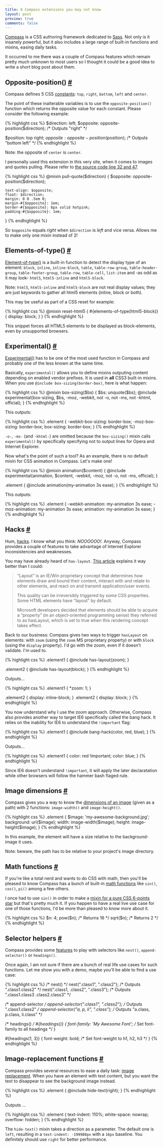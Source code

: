 ```yaml
---
title: 8 Compass extensions you may not know
layout: post
preview: true
comments: false
---
```

<section>
<p><a href="http://compass-style.org/">Compass</a> is a CSS authoring framework dedicated to <a href="http://sass-lang.com/">Sass</a>. Not only is it insanely powerful, but it also includes a large range of built-in functions and mixins, easing daily tasks.</p>
<p>It occurred to me there was a couple of Compass features which remain pretty much unknown to most users so I thought it could be a good idea to write a short blog post about them.</p>
</section>
<section id="opposite-position">
<h2>Opposite-position() <a href="#opposite-position" class="section-anchor">#</a></h2>
<p>Compass defines 5 CSS <a href="http://compass-style.org/reference/compass/helpers/constants/">constants</a>: <code>top</code>, <code>right</code>, <code>bottom</code>, <code>left</code> and <code>center</code>.</p>
<p>The point of these inalterable variables is to use the <code>opposite-position()</code> function which returns the opposite value for each constant. Please consider the following example:</p>
{% highlight css %}
$direction: left;
$opposite: opposite-position($direction); /* Outputs "right" */

$position: top right;
$opposite: opposite-position($position); /* Outputs "bottom left" */
{% endhighlight %}
<p class="note">Note: the opposite of <code>center</code> is <code>center</code>.</p>
<p>I personally used this extension in this very site, when it comes to images and quotes pulling. Please refer to <a href="https://github.com/HugoGiraudel/hugogiraudel.github.com/blob/master/sass/_helpers.scss">the source code line 32 and 47</a>.</p>
{% highlight css %}
@mixin pull-quote($direction) {
	$opposite: opposite-position($direction);

	text-align: $opposite;
	float: $direction;  
	margin: 0 0 .5em 0;
	margin-#{$opposite}: 1em;
	border-#{$opposite}: 6px solid hotpink;
	padding-#{$opposite}: 1em;
}
{% endhighlight %}
<p>So <code>$opposite</code> equals <em>right</em> when <code>$direction</code> is <em>left</em> and vice versa. Allows me to make only one mixin instead of 2!</p>
</section>
<section id="display-helpers">
<h2>Elements-of-type() <a href="#display-helpers" class="section-anchor">#</a></h2>
<p><a href="http://compass-style.org/reference/compass/helpers/display/">Element-of-type()</a> is a built-in function to detect the display type of an element: <code>block</code>, <code>inline</code>, <code>inline-block</code>, <code>table</code>, <code>table-row-group</code>, <code>table-header-group</code>, <code>table-footer-group</code>, <code>table-row</code>, <code>table-cell</code>, <code>list-item</code> and -as odd as it may look- <code>html5</code>, <code>html5-inline</code> and <code>html5-block</code>.</p>
<p class="note">Note: <code>html5</code>, <code>html5-inline</code> and <code>html5-block</code> are not real display values; they are just keywords to gather all html5 elements (inline, block or both).</p>
<p>This may be useful as part of a CSS reset for example:</p>
{% highlight css %}
@mixin reset-html5 {
	#{elements-of-type(html5-block)} {
		display: block; 
	} 
}
{% endhighlight %}
<p>This snippet forces all HTML5 elements to be displayed as block-elements, even by unsupported browsers.</p>
</section>
<section id="experimental">
<h2>Experimental()  <a href="#experimental" class="section-anchor">#</a></h2>
<p><a href="http://compass-style.org/reference/compass/css3/shared/">Experimental()</a> has to be one of the most used function in Compass and probably one of the less known at the same time.</p>
<p>Basically, <code>experimental()</code> allows you to define mixins outputing content depending on enabled vendor prefixes. It is used in <strong>all</strong> CSS3 built-in mixins. When you use <code>@include box-sizing(border-box)</code>, here is what happen:</p>
{% highlight css %}
@mixin box-sizing($bs) {
  $bs: unquote($bs);
  @include experimental(box-sizing, $bs, -moz, -webkit, not -o, not -ms, not -khtml, official); 
}
{% endhighlight %}
<p>This outputs:</p>
{% highlight css %}
.element {
	-webkit-box-sizing: border-box;
	   -moz-box-sizing: border-box;
	        box-sizing: border-box;
}
{% endhighlight %}
<p><code>-o-</code>, <code>-ms-</code> (and <code>-khtml-</code>) are omitted because the <code>box-sizing()</code> mixin calls <code>experimental()</code> by specifically specifying not to output lines for Opera and Internet Explorer.</p>
<p>Now what's the point of such a tool? As an example, there is no default mixin for CSS animation in Compass. Let's make one!</p>
{% highlight css %}
@mixin animation($content) {
  @include experimental(animation, $content, -webkit, -moz, not -o, not -ms, official);
}

.element {
  @include animation(my-animation 3s ease);
}
{% endhighlight %}
<p>This outputs:</p>
{% highlight css %}
.element {
	-webkit-animation: my-animation 3s ease;
	   -moz-animation: my-animation 3s ease;
	        animation: my-animation 3s ease;
}
{% endhighlight %}
</section>
<section id="hacks">
<h2>Hacks <a href="#hacks" class="section-anchor">#</a></h2>
<p>Hum, <a href="http://compass-style.org/reference/compass/utilities/general/hacks/">hacks</a>. I know what you think: <em>NOOOOOO!</em>. Anyway, Compass provides a couple of features to take advantage of Internet Explorer inconsistencies and weaknesses.</p>
<p>You may have already heard of <code>has-layout</code>. <a href="http://www.satzansatz.de/cssd/onhavinglayout.html">This article</a> explains it way better than I could:</p>
<blockquote><p>“Layout” is an IE/Win proprietary concept that determines how elements draw and bound their content, interact with and relate to other elements, and react on and transmit application/user events.</p>
<p>This quality can be irreversibly triggered by some CSS properties. Some HTML elements have “layout” by default.</p>
<p>Microsoft developers decided that elements should be able to acquire a “property” (in an object-oriented programming sense) they referred to as hasLayout, which is set to true when this rendering concept takes effect.</p></blockquote>
<p>Back to our business: Compass gives two ways to trigger <code>hasLayout</code> on elements: with <code>zoom</code> (using the <code>zoom</code> MS proprietary property) or with <code>block</code> (using the <code>display</code> property). I'd go with the zoom, even if it doesn't validate. I'm used to.</p>
{% highlight css %}
.element1 {
	@include has-layout(zoom);
}

.element2 {
	@include has-layout(block);
}
{% endhighlight %}
<p>Outputs...</p>
{% highlight css %}
.element1 {
	*zoom: 1;
}

.element2 {
	display: inline-block;
}
.element2 {
	display: block;
}
{% endhighlight %}
</section>
<p>You now understand why I use the zoom approach. Otherwise, Compass also provides another way to target IE6 specifically called the bang hack. It relies on the inability for IE6 to understand the <code>!important</code> flag:</p>
{% highlight css %}
.element1 {
	@include bang-hack(color, red, blue);
}
{% endhighlight %}
<p>Outputs...</p>
{% highlight css %}
.element1 {
	color: red !important;
	color: blue;
}
{% endhighlight %}
<p>Since IE6 doesn't understand <code>!important</code>, it will apply the later declaratation while other browsers will follow the hammer bash flaged rule.</p>
<section id="image-dimensions">
<h2>Image dimensions <a href="#image-dimensions" class="section-anchor">#</a></h2>
<p>Compass gives you a way to know the <a href="http://compass-style.org/reference/compass/helpers/image-dimensions/">dimensions of an image</a> (given as a path) with 2 functions: <code>image-width()</code> and <code>image-height()</code>.</p>
{% highlight css %}
.element {
	$image: 'my-awesome-background.jpg';
	background: url($image);
	width:  image-width($image);
	height: image-height($image);
}
{% endhighlight %}
<p>In this example, the element will have a size relative to the background-image it uses.</p>
<p class="note">Note: beware, the path has to be relative to your project's image directory.</p>
</section>
<section id="math-functions">
<h2>Math functions <a href="#math-functions" class="section-anchor">#</a></h2>
<p>If you're like a total nerd and wants to do CSS with math, then you'll be pleased to know Compass has a bunch of built-in <a href="http://compass-style.org/reference/compass/helpers/math/">math functions</a> like <code>sin()</code>, <code>cos()</code>, <code>pi()</code> among a few others.</p>
<p>I once had to use <code>sin()</code> in order to make a <a href="http://hugogiraudel.com/2013/02/18/sass-mixin-star/">mixin for a pure CSS 6-points star</a> but that's pretty much it. If you happen to have a real live use case for one of those functions, I'd be more than pleased to know more about it.</p>
{% highlight css %}
$n: 4;
pow($n);  /* Returns 16 */
sqrt($n); /* Returns 2 */ 
{% endhighlight %}
</section>
<section id="selectors">
<h2>Selector helpers <a href="#selectors" class="section-anchor">#</a></h2>
<p>Compass provides some <a href="http://compass-style.org/reference/compass/helpers/selectors/">features</a> to play with selectors like <code>nest()</code>, <code>append-selector()</code> or <code>headings()</code>.</p>
<p>Once again, I am not sure if there are a bunch of real life use cases for such functions. Let me show you with a demo, maybe you'll be able to find a use case:</p>
{% highlight css %}
/* nest() */
nest(".class1", ".class2");          /* Outputs ".class1.class2" */
nest(".class1, .class2", ".class3"); /* Outputs ".class1.class3 .class2.class3" */

/* append-selector */
append-selector(".class1", ".class2"); /* Outputs ".class1.class2" */
append-selector("a, p, li", ".class"); /* Outputs "a.class, p.class, li.class" */

/* headings() */
#{headings()} {
	font-family: 'My Awesome Font'; /* Set font-family to all headings */
}

#{headings(1, 3)} {
	font-weight: bold; /* Set font-weight to h1, h2, h3 */
}
{% endhighlight %}
</section>
<section id="text-replacement">
<h2>Image-replacement functions <a href="#text-replacement" class="section-anchor">#</a></h2>
<p>Compass provides several resources to ease a daily task: <a href="http://compass-style.org/reference/compass/typography/text/replacement/">image replacement</a>. When you have an element with text content, but you want the text to disappear to see the background image instead.</p>
{% highlight css %}
.element {
	@include hide-text(right);
}
{% endhighlight %}
<p>Outputs ...</p>
{% highlight css %}
.element {
	text-indent: 110%;
    white-space: nowrap;
    overflow: hidden;
}
{% endhighlight %}
<p class="note">The <code>hide-text()</code> mixin takes a direction as a parameter. The default one is <code>left</code>, resulting in a <code>text-indent: -199988px</code> with a <code>16px</code> baseline. You definitely should use <code>right</code> for better performance.</p>
</section>
